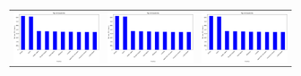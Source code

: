 <table>
  <tr>
    <td><img src="./media/coding_test_1/1.png" alt="Image 1" width="500"></td>
    <td><img src="media/coding_test_1/1.png" alt="Image 1" width="500"></td>
    <td><img src="media/coding_test_1/1.png" alt="Image 1" width="500"></td>
  </tr>
</table>